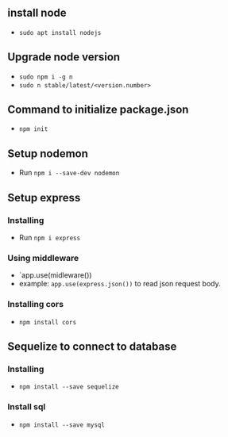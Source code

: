 ## install node

- `sudo apt install nodejs`

## Upgrade node version

- `sudo npm i -g n`
- `sudo n stable/latest/<version.number>`


## Command to initialize package.json
- `npm init`

## Setup nodemon
- Run `npm i --save-dev nodemon`

## Setup express
### Installing
- Run `npm i express`

### Using middleware
- `app.use(midleware())
- example: `app.use(express.json())` to read json request body.

### Installing cors
- `npm install cors`

## Sequelize to connect to database
### Installing
- `npm install --save sequelize`
### Install sql
- `npm install --save mysql`
